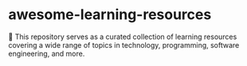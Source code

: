 # awesome-learning-resources
📑 This repository serves as a curated collection of learning resources covering a wide range of topics in technology, programming, software engineering, and more. 
